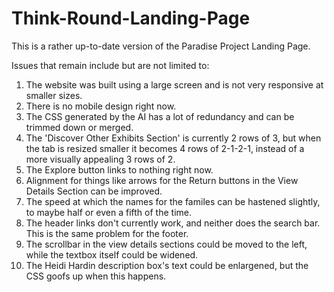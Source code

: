 # Think-Round-Landing-Page
 
This is a rather up-to-date version of the Paradise Project Landing Page.

Issues that remain include but are not limited to:
1. The website was built using a large screen and is not very responsive at smaller sizes.
2. There is no mobile design right now.
3. The CSS generated by the AI has a lot of redundancy and can be trimmed down or merged.
4. The 'Discover Other Exhibits Section' is currently 2 rows of 3, but when the tab is resized smaller it becomes 4 rows of 2-1-2-1, instead of a more visually appealing 3 rows of 2.
5. The Explore button links to nothing right now.
6. Alignment for things like arrows for the Return buttons in the View Details Section can be improved.
7. The speed at which the names for the familes can be hastened slightly, to maybe half or even a fifth of the time.
8. The header links don't currently work, and neither does the search bar. This is the same problem for the footer.
9. The scrollbar in the view details sections could be moved to the left, while the textbox itself could be widened.
10. The Heidi Hardin description box's text could be enlargened, but the CSS goofs up when this happens.
